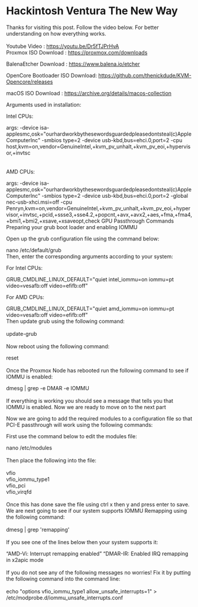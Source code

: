 # Hackintosh Ventura The New Way
Thanks for visiting this post. Follow the video below. For better understanding on how everything works.<br>
<br>
Youtube Video : https://youtu.be/Dr5fTJPrHvA
<br>
Proxmox ISO Download : https://proxmox.com/downloads

BalenaEtcher Download : https://www.balena.io/etcher

OpenCore Bootloader ISO Download: https://github.com/thenickdude/KVM-Opencore/releases

macOS ISO Download : https://archive.org/details/macos-collection

Arguments used in installation:

Intel CPUs:

args: -device isa-applesmc,osk="ourhardworkbythesewordsguardedpleasedontsteal(c)AppleComputerInc" -smbios type=2 -device usb-kbd,bus=ehci.0,port=2 -cpu host,kvm=on,vendor=GenuineIntel,+kvm_pv_unhalt,+kvm_pv_eoi,+hypervisor,+invtsc
<br>
<br>
<br> AMD CPUs:

args: -device isa-applesmc,osk="ourhardworkbythesewordsguardedpleasedontsteal(c)AppleComputerInc" -smbios type=2 -device usb-kbd,bus=ehci.0,port=2 -global nec-usb-xhci.msi=off -cpu Penryn,kvm=on,vendor=GenuineIntel,+kvm_pv_unhalt,+kvm_pv_eoi,+hypervisor,+invtsc,+pcid,+ssse3,+sse4.2,+popcnt,+avx,+avx2,+aes,+fma,+fma4,+bmi1,+bmi2,+xsave,+xsaveopt,check
GPU Passthrough Commands
Preparing your grub boot loader and enabling IOMMU

Open up the grub configuration file using the command below:

nano /etc/default/grub <br />
Then, enter the corresponding arguments according to your system:

For Intel CPUs:

GRUB_CMDLINE_LINUX_DEFAULT="quiet intel_iommu=on iommu=pt video=vesafb:off video=efifb:off" <br />

For AMD CPUs:

GRUB_CMDLINE_LINUX_DEFAULT="quiet amd_iommu=on iommu=pt video=vesafb:off video=efifb:off" <br />
Then update grub using the following command: <br>
<br>
update-grub </br>
<br>
Now reboot using the following command:

reset <br />
<br />
Once the Proxmox Node has rebooted run the following command to see if IOMMU is enabled:

dmesg | grep -e DMAR -e IOMMU <br />
<br /> If everything is working you should see a message that tells you that IOMMU is enabled. Now we are ready to move on to the next part

Now we are going to add the required modules to a configuration file so that PCI-E passthrough will work using the following commands:

First use the command below to edit the modules file: <br />

nano /etc/modules <br />
<br>
Then place the following into the file: <br />
<br>
vfio <br>
vfio_iommu_type1 <br>
vfio_pci <br>
vfio_virqfd <br>
<br>
Once this has done save the file using ctrl x then y and press enter to save.
<br>
We are next going to see if our system supports IOMMU Remapping using the following command: <br>
<br>
dmesg | grep 'remapping'
<br>
<br>If you see one of the lines below then your system supports it: <br>

“AMD-Vi: Interrupt remapping enabled”
“DMAR-IR: Enabled IRQ remapping in x2apic mode <br>
<br>If you do not see any of the following messages no worries! Fix it by putting the following command into the command line: <br>
<br>
echo "options vfio_iommu_type1 allow_unsafe_interrupts=1" > /etc/modprobe.d/iommu_unsafe_interrupts.conf <br>